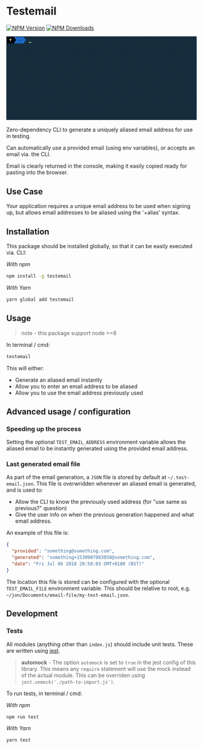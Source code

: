 # Testemail

[![NPM Version](https://badge.fury.io/js/testemail.svg)](https://npmjs.com/package/testemail)
[![NPM Downloads](https://img.shields.io/npm/dt/testemail.svg?style=flat)](https://npmjs.com/package/testemail)

![Usage example](/assets/usage.gif 'Usage example')

Zero-dependency CLI to generate a uniquely aliased email address for use in testing.

Can automatically use a provided email (using env variables), or accepts an email via. the CLI.

Email is clearly returned in the console, making it easily copied ready for pasting into the browser.

## Use Case

Your application requires a unique email address to be used when signing up, but allows email addresses to be aliased using the '+alias' syntax.

## Installation

This package should be installed globally, so that it can be easily executed via. CLI:

_With npm_

```bash
npm install -g testemail
```

_With Yarn_

```bash
yarn global add testemail
```

## Usage

> note - this package support node >=8

In terminal / cmd:

```bash
testemail
```

This will either:

- Generate an aliased email instantly
- Allow you to enter an email address to be aliased
- Allow you to use the email address previously used

## Advanced usage / configuration

### Speeding up the process

Setting the optional `TEST_EMAIL_ADDRESS` environment variable allows the aliased email to be instantly generated using the provided email address.

### Last generated email file

As part of the email generation, a `JSON` file is stored by default at `~/.test-email.json`. This file is overwridden whenever an aliased email is generated, and is used to:

- Allow the CLI to know the previously used address (for "use same as previous?" question)
- Give the user info on when the previous generation happened and what email address.

An example of this file is:

```json
{
  "provided": "something@something.com",
  "generated": "something+1530907083050@something.com",
  "date": "Fri Jul 06 2018 20:58:03 GMT+0100 (BST)"
}
```

The location this file is stored can be configured with the optional `TEST_EMAIL_FILE` environment variable. This should be relative to root, e.g. `~/jon/Documents/email-file/my-test-email.json`.

## Development

### Tests

All modules (anything other than `index.js`) should include unit tests. These are written using [jest](https://jestjs.io/).

> **automock** - The option `automock` is set to `true` in the jest config of this library. This means any `require` statement will use the mock instead of the actual module. This can be overriden using `jest.unmock('./path-to-import.js')`.

To run tests, in terminal / cmd:

_With npm_

```bash
npm run test
```

_With Yarn_

```bash
yarn test
```
